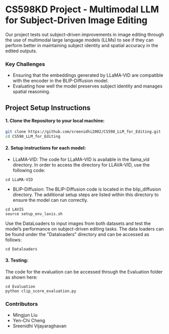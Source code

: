 # CS598KD Project - Multimodal LLM for Subject-Driven Image Editing

Our project tests out subject-driven improvements in image editing through the use of multimodal large language models (LLMs) to see if they can perform better in maintaining subject identity and spatial accuracy in the edited outputs.

### Key Challenges
- Ensuring that the embeddings generated by LLaMA-VID are compatible with the encoder in the BLIP-Diffusion model.
- Evaluating how well the model preserves subject identity and manages spatial reasoning.

## Project Setup Instructions

#### 1. Clone the Repository to your local machine:

```bash
git clone https://github.com/sreenidhi2002/CS598_LLM_for_Editing.git
cd CS598_LLM_for_Editing
```

#### 2. Setup instructions for each model:

- LLaMA-VID: The code for LLaMA-VID is available in the llama_vid directory. In order to access the directory for LLAVA-VID, use the following code:
```
cd LLaMA-VID
```

- BLIP-Diffusion: The BLIP-Diffusion code is located in the blip_diffusion directory. The additional setup steps are listed within this directory to ensure the model can run correctly.
```
cd LAVIS
source setup_env_lavis.sh
```

Use the DataLoaders to input images from both datasets and test the model’s performance on subject-driven editing tasks. The data loaders can be found under the "Dataloaders" directory and can be accessed as follows:
```
cd Dataloaders
```

#### 3. Testing: 
The code for the evaluation can be accessed through the Evaluation folder as shown here:
```
cd Evaluation
python clip_score_evaluation.py
```

### Contributors
- Mingjun Liu
- Yen-Chi Cheng
- Sreenidhi Vijayaraghavan
